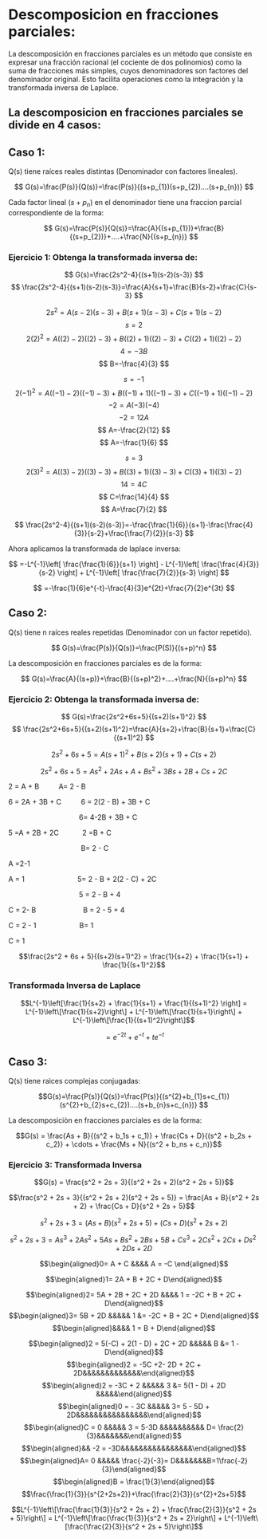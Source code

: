 # Descomposicion en fracciones parciales:

La descomposición en fracciones parciales es un método que consiste en expresar una fracción racional (el cociente de dos polinomios) como la suma de fracciones más simples, cuyos denominadores son factores del denominador original. Esto facilita operaciones como la integración y la transformada inversa de Laplace.

## La descomposicion en fracciones parciales se divide en 4 casos:

## Caso 1:

Q(s) tiene raíces reales distintas (Denominador con factores lineales).

$$ G(s)=\frac{P(s)}{Q(s)}=\frac{P(s)}{(s+p_{1})(s+p_{2})....(s+p_{n})} $$

Cada factor lineal $(s+p_{n})$ en el denominador tiene una fraccion parcial correspondiente de la forma:

$$ G(s)=\frac{P(s)}{Q(s)}=\frac{A}{(s+p_{1})}+\frac{B}{(s+p_{2})}+....+\frac{N}{(s+p_{n})} $$

### Ejercicio 1: Obtenga la transformada inversa de:

$$ G(s)=\frac{2s^2-4}{(s+1)(s-2)(s-3)} $$
$$ \frac{2s^2-4}{(s+1)(s-2)(s-3)}=\frac{A}{s+1}+\frac{B}{s-2}+\frac{C}{s-3} $$

$$ 2s^2=A(s-2)(s-3)+B(s+1)(s-3)+C(s+1)(s-2)$$
$$ s=2 $$
$$ 2(2)^2=A((2)-2)((2)-3)+B((2)+1)((2)-3)+C((2)+1)((2)-2) $$
$$ 4=-3B$$
$$ B=-\frac{4}{3} $$


$$ s=-1 $$
$$ 2(-1)^2=A((-1)-2)((-1)-3)+B((-1)+1)((-1)-3)+C((-1)+1)((-1)-2)$$
$$ -2=A(-3)(-4) $$
$$ -2=12A$$
$$ A=-\frac{2}{12} $$
$$ A=-\frac{1}{6} $$


$$ s=3 $$
$$ 2(3)^2=A((3)-2)((3)-3)+B((3)+1)((3)-3)+C((3)+1)((3)-2)$$
$$ 14=4C $$
$$ C=\frac{14}{4} $$
$$ A=\frac{7}{2} $$


$$ \frac{2s^2-4}{(s+1)(s-2)(s-3)}=-\frac{\frac{1}{6}}{s+1}-\frac{\frac{4}{3}}{s-2}+\frac{\frac{7}{2}}{s-3} $$

Ahora aplicamos la transformada de laplace inversa:

$$ =-L^{-1}\left[ \frac{\frac{1}{6}}{s+1} \right] - L^{-1}\left[ \frac{\frac{4}{3}}{s-2} \right] + L^{-1}\left[ \frac{\frac{7}{2}}{s-3} \right] $$

$$ =-\frac{1}{6}e^{-t}-\frac{4}{3}e^{2t}+\frac{7}{2}e^{3t} $$


## Caso 2:

Q(s) tiene n raíces reales repetidas (Denominador con un factor repetido).

$$ G(s)=\frac{P(s)}{Q(s)}=\frac{P(S)}{(s+p)^n} $$

La descomposición en fracciones parciales es de la forma:

$$ G(s)=\frac{A}{(s+p)}+\frac{B}{(s+p)^2}+....+\frac{N}{(s+p)^n} $$


### Ejercicio 2: Obtenga la transformada inversa de:

$$ G(s)=\frac{2s^2+6s+5}{(s+2)(s+1)^2} $$
$$ \frac{2s^2+6s+5}{(s+2)(s+1)^2}=\frac{A}{s+2}+\frac{B}{s+1}+\frac{C}{(s+1)^2} $$

$$ 2s^2+6s+5= A(s+1)^2+B(s+2)(s+1)+C(s+2) $$

$$2s^2 + 6s + 5 = As^2 + 2As + A + Bs^2 + 3Bs + 2B + Cs + 2C$$


2 = A + B <span>&nbsp;&nbsp;&nbsp;</span><span>&nbsp;&nbsp;&nbsp;</span><span>&nbsp;&nbsp;&nbsp;</span>A= 2 - B

6 = 2A + 3B + C<span>&nbsp;&nbsp;&nbsp;</span><span>&nbsp;&nbsp;&nbsp;</span><span>&nbsp;&nbsp;&nbsp;</span>                6 = 2(2 - B) + 3B + C

<span>&nbsp;&nbsp;&nbsp;</span><span>&nbsp;&nbsp;&nbsp;</span><span>&nbsp;&nbsp;&nbsp;</span><span>&nbsp;&nbsp;&nbsp;</span><span>&nbsp;&nbsp;&nbsp;</span><span>&nbsp;&nbsp;&nbsp;</span><span>&nbsp;&nbsp;&nbsp;</span><span>&nbsp;&nbsp;&nbsp;</span><span>&nbsp;&nbsp;&nbsp;</span><span>&nbsp;&nbsp;&nbsp;</span><span>&nbsp;&nbsp;&nbsp;</span><span>&nbsp;&nbsp;&nbsp;</span>6= 4-2B + 3B + C

5 =A + 2B + 2C<span>&nbsp;&nbsp;&nbsp;</span><span>&nbsp;&nbsp;&nbsp;</span><span>&nbsp;&nbsp;&nbsp;</span><span>&nbsp;&nbsp;&nbsp;2 =B + C

<span>&nbsp;&nbsp;&nbsp;</span><span>&nbsp;&nbsp;&nbsp;</span><span>&nbsp;&nbsp;&nbsp;</span><span>&nbsp;&nbsp;&nbsp;</span><span>&nbsp;&nbsp;&nbsp;</span><span>&nbsp;&nbsp;&nbsp;</span><span>&nbsp;&nbsp;&nbsp;</span><span>&nbsp;&nbsp;&nbsp;</span><span>&nbsp;&nbsp;&nbsp;</span><span>&nbsp;&nbsp;&nbsp;</span><span>&nbsp;&nbsp;&nbsp;</span><span>&nbsp;&nbsp;&nbsp;</span> B= 2 - C

A =2-1

A = 1<span>&nbsp;&nbsp;&nbsp;</span><span>&nbsp;&nbsp;&nbsp;</span><span>&nbsp;&nbsp;&nbsp;</span><span>&nbsp;&nbsp;&nbsp;</span><span>&nbsp;&nbsp;&nbsp;</span><span>&nbsp;&nbsp;&nbsp;</span><span>&nbsp;&nbsp;&nbsp;</span><span>&nbsp;&nbsp;&nbsp;</span><span>&nbsp;&nbsp;&nbsp;5= 2 - B + 2(2 - C) + 2C 


<span>&nbsp;&nbsp;&nbsp;</span><span>&nbsp;&nbsp;&nbsp;</span><span>&nbsp;&nbsp;&nbsp;</span><span>&nbsp;&nbsp;&nbsp;</span><span>&nbsp;&nbsp;&nbsp;</span><span>&nbsp;&nbsp;&nbsp;</span><span>&nbsp;&nbsp;&nbsp;</span><span>&nbsp;&nbsp;&nbsp;</span><span>&nbsp;&nbsp;&nbsp;</span><span>&nbsp;&nbsp;&nbsp;</span><span>&nbsp;&nbsp;&nbsp;</span><span>&nbsp;&nbsp;&nbsp;</span>5 = 2 - B + 4 

C = 2- B <span>&nbsp;&nbsp;&nbsp;</span><span>&nbsp;&nbsp;&nbsp;</span><span>&nbsp;&nbsp;&nbsp;</span><span>&nbsp;&nbsp;&nbsp;</span><span>&nbsp;&nbsp;&nbsp;</span><span>&nbsp;&nbsp;&nbsp;</span><span>&nbsp;&nbsp;&nbsp;</span><span>&nbsp;&nbsp;B = 2 - 5 + 4

C = 2 - 1<span>&nbsp;&nbsp;&nbsp;</span><span>&nbsp;&nbsp;&nbsp;</span><span>&nbsp;&nbsp;&nbsp;</span><span>&nbsp;&nbsp;&nbsp;</span><span>&nbsp;&nbsp;&nbsp;</span><span>&nbsp;&nbsp;&nbsp;</span><span>&nbsp;&nbsp;&nbsp;</span><span>&nbsp;B= 1

C = 1

$$\frac{2s^2 + 6s + 5}{(s+2)(s+1)^2} = \frac{1}{s+2} + \frac{1}{s+1} + \frac{1}{(s+1)^2}$$

### Transformada Inversa de Laplace

$$L^{-1}\left[\frac{1}{s+2} + \frac{1}{s+1} + \frac{1}{(s+1)^2} \right] = L^{-1}\left\[\frac{1}{s+2}\right\] + L^{-1}\left\[\frac{1}{s+1}\right\] + L^{-1}\left\[\frac{1}{(s+1)^2}\right\]$$

$$= e^{-2t} + e^{-t} + te^{-t}$$

## Caso 3:
Q(s) tiene raìces complejas conjugadas:

$$G(s)=\frac{P(s)}{Q(s)}=\frac{P(s)}{(s^{2}+b_{1}s+c_{1})(s^{2}+b_{2}s+c_{2})....(s+b_{n}s+c_{n})} $$

La descomposiciòn en fracciones parciales es de la forma: 

$$G(s) = \frac{As + B}{(s^2 + b_1s + c_1)} + \frac{Cs + D}{(s^2 + b_2s + c_2)} + \cdots + \frac{Ms + N}{(s^2 + b_ns + c_n)}$$

### Ejercicio 3: Transformada Inversa

$$G(s) = \frac{s^2 + 2s + 3}{(s^2 + 2s + 2)(s^2 + 2s + 5)}$$

$$\frac{s^2 + 2s + 3}{(s^2 + 2s + 2)(s^2 + 2s + 5)} = \frac{As + B}{s^2 + 2s + 2} + \frac{Cs + D}{s^2 + 2s + 5}$$

$$s^2 + 2s + 3 = (As + B)(s^2 + 2s + 5) + (Cs + D)(s^2 + 2s + 2)$$

$$s^2 + 2s + 3 = As^3 + 2As^2 + 5As + Bs^2 + 2Bs + 5B + Cs^3 + 2Cs^2 + 2Cs + Ds^2 + 2Ds + 2D$$


$$\begin{aligned}0= A + C &&&& A = -C \end{aligned}$$

$$\begin{aligned}1= 2A + B + 2C + D\end{aligned}$$

$$\begin{aligned}2= 5A + 2B + 2C + 2D &&&& 1 = -2C + B + 2C + D\end{aligned}$$
$$\begin{aligned}3= 5B + 2D &&&&& 1 &= -2C + B + 2C + D\end{aligned}$$
$$\begin{aligned}&&&& 1 = B + D\end{aligned}$$

$$\begin{aligned}2 = 5(-C) + 2(1 - D) + 2C + 2D &&&&& B &= 1 - D\end{aligned}$$
$$\begin{aligned}2 = -5C +2- 2D + 2C + 2D&&&&&&&&&&&&&\end{aligned}$$ 
$$\begin{aligned}2 = -3C + 2 &&&&& 3 &= 5(1 - D) + 2D &&&&&\end{aligned}$$
$$\begin{aligned}0 = - 3C &&&&& 3= 5 - 5D + 2D&&&&&&&&&&&&&&&&\end{aligned}$$
$$\begin{aligned}C = 0 &&&&& 3 =  5-3D &&&&&&&&&& D= \frac{2}{3}&&&&&&&\end{aligned}$$
$$\begin{aligned}&& -2 = -3D&&&&&&&&&&&&&&&&\end{aligned}$$
$$\begin{aligned}A= 0 &&&&& \frac{-2}{-3}= D&&&&&&&B=1\frac{-2}{3}\end{aligned}$$
$$\begin{aligned}B = \frac{1}{3}\end{aligned}$$
$$\frac{\frac{1}{3}}{s^{2+2s+2}}+\frac{\frac{2}{3}}{s^{2}+2s+5}$$

$$L^{-1}\left\[\frac{\frac{1}{3}}{s^2 + 2s + 2} + \frac{\frac{2}{3}}{s^2 + 2s + 5}\right\] = L^{-1}\left\[\frac{\frac{1}{3}}{s^2 + 2s + 2}\right\] + L^{-1}\left\[\frac{\frac{2}{3}}{s^2 + 2s + 5}\right\]$$










